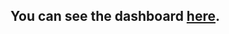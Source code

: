 ## You can see the dashboard [here](https://public.tableau.com/views/AGameofDefenseofTheAncient2-DOTA2/Main?:language=en-US&:display_count=n&:origin=viz_share_link).
